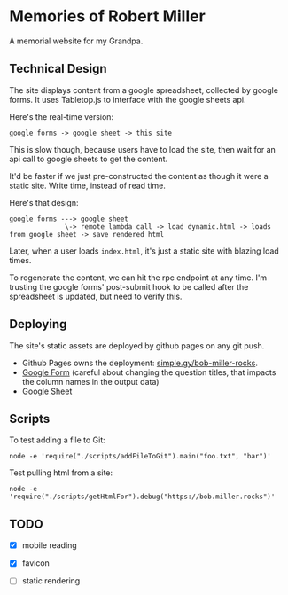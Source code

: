 # Memories of Robert Miller

A memorial website for my Grandpa.

## Technical Design

The site displays content from a google spreadsheet, collected by google forms. It uses Tabletop.js to interface with the google sheets api.

Here's the real-time version:

```
google forms -> google sheet -> this site
```

This is slow though, because users have to load the site, then wait for an api call to google sheets to get the content.

It'd be faster if we just pre-constructed the content as though it were a static site. Write time, instead of read time.

Here's that design:

```
google forms ---> google sheet
              \-> remote lambda call -> load dynamic.html -> loads from google sheet -> save rendered html
```

Later, when a user loads `index.html`, it's just a static site with blazing load times.

To regenerate the content, we can hit the rpc endpoint at any time. I'm trusting the google forms' post-submit hook to be called after the spreadsheet is updated, but need to verify this.

## Deploying

The site's static assets are deployed by github pages on any git push.

* Github Pages owns the deployment: [simple.gy/bob-miller-rocks](https://www.simple.gy/bob-miller-rocks/).
* [Google Form](https://docs.google.com/forms/d/1qA4iDTeJvQGKEHO4VAjOzD4Q-1f_VQ1wmWIKnX_RTL4/edit) (careful about changing the question titles, that impacts the column names in the output data)
* [Google Sheet](https://docs.google.com/spreadsheets/d/1VJ6Hw5bMgW3KzT9veA2EjQ_JIlcXsS2UYC2V8x4Gs2Y)

## Scripts

To test adding a file to Git:

    node -e 'require("./scripts/addFileToGit").main("foo.txt", "bar")'
    
Test pulling html from a site:

    node -e 'require("./scripts/getHtmlFor").debug("https://bob.miller.rocks")'


## TODO

- [x] mobile reading
- [x] favicon
- [ ] static rendering

